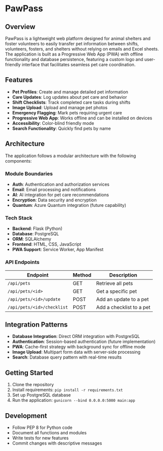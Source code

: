 # PawPass

## Overview
PawPass is a lightweight web platform designed for animal shelters and foster volunteers to easily transfer pet information between shifts, volunteers, fosters, and shelters without relying on emails and Excel sheets. The application is built as a Progressive Web App (PWA) with offline functionality and database persistence, featuring a custom logo and user-friendly interface that facilitates seamless pet care coordination.

## Features
- **Pet Profiles**: Create and manage detailed pet information
- **Care Updates**: Log updates about pet care and behavior
- **Shift Checklists**: Track completed care tasks during shifts
- **Image Upload**: Upload and manage pet photos
- **Emergency Flagging**: Mark pets requiring urgent care
- **Progressive Web App**: Works offline and can be installed on devices
- **Accessibility**: Color-blind friendly mode
- **Search Functionality**: Quickly find pets by name

## Architecture
The application follows a modular architecture with the following components:

### Module Boundaries
- **Auth**: Authentication and authorization services
- **Email**: Email processing and notifications
- **AI**: AI integration for pet care recommendations
- **Encryption**: Data security and encryption
- **Quantum**: Azure Quantum integration (future capability)

### Tech Stack
- **Backend**: Flask (Python)
- **Database**: PostgreSQL
- **ORM**: SQLAlchemy
- **Frontend**: HTML, CSS, JavaScript
- **PWA Support**: Service Worker, App Manifest

### API Endpoints
| Endpoint | Method | Description |
|----------|--------|-------------|
| `/api/pets` | GET | Retrieve all pets |
| `/api/pets/<id>` | GET | Get a specific pet |
| `/api/pets/<id>/update` | POST | Add an update to a pet |
| `/api/pets/<id>/checklist` | POST | Add a checklist to a pet |

## Integration Patterns
- **Database Integration**: Direct ORM integration with PostgreSQL
- **Authentication**: Session-based authentication (future implementation)
- **PWA**: Cache-first strategy with background sync for offline mode
- **Image Upload**: Multipart form data with server-side processing
- **Search**: Database query pattern with real-time results

## Getting Started
1. Clone the repository
2. Install requirements: `pip install -r requirements.txt`
3. Set up PostgreSQL database
4. Run the application: `gunicorn --bind 0.0.0.0:5000 main:app`

## Development
- Follow PEP 8 for Python code
- Document all functions and modules
- Write tests for new features
- Commit changes with descriptive messages